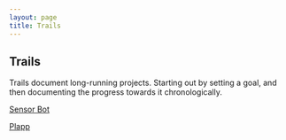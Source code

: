 ```yaml
---
layout: page
title: Trails
---
```


## Trails

Trails document long-running projects. Starting out by setting a goal, and then documenting the progress towards it chronologically.

[Sensor Bot](trails/sensor-bot.md)

[Plapp](trails/plapp.md)